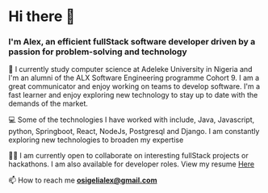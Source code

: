 <h1>Hi there 👋</h1>
<h3>I'm Alex, an efficient fullStack software developer driven by a passion for problem-solving and technology</h3>

<p>🧠 I currently study computer science at Adeleke University in Nigeria and I'm an alumni of the ALX Software Engineering programme Cohort 9. I am a great communicator and enjoy working on teams to develop software. I'm a fast learner and enjoy exploring new technology to stay up to date with the demands of the market.</p>

<p>💻 Some of the technologies I have worked with include, Java, Javascript, python, Springboot, React, NodeJs, Postgresql and Django. I am constantly exploring new technologies to broaden my expertise</p>

<p>🤝🏾 I am currently open to collaborate on interesting fullStack projects or hackathons. I am also available for developer roles. View my resume <a href="https://docs.google.com/document/d/1FeCJNDzHBdw9-sqnRS8QfwQadZobxpZbhlWGukM1OWs/edit?usp=sharing">Here</a></p>

📫 How to reach me **osigelialex@gmail.com**

